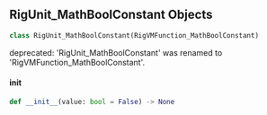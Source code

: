 ## RigUnit_MathBoolConstant Objects

```python
class RigUnit_MathBoolConstant(RigVMFunction_MathBoolConstant)
```

deprecated: 'RigUnit_MathBoolConstant' was renamed to 'RigVMFunction_MathBoolConstant'.

<a id="unreal.RigUnit_MathBoolConstant.__init__"></a>

#### __init__

```python
def __init__(value: bool = False) -> None
```

<a id="unreal.RigVMFunction_MathBoolUnaryOp"></a>